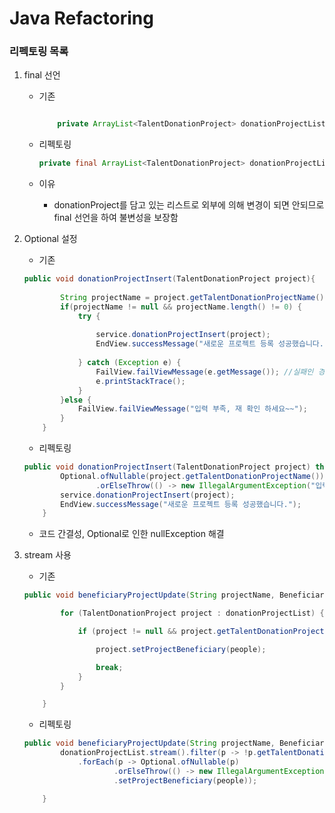 # Java Refactoring

### 리펙토링 목록

1. final 선언
    - 기존

        ```java
        
        	private ArrayList<TalentDonationProject> donationProjectList = new ArrayList<TalentDonationProject>();
        ```

    - 리펙토링

        ```java
        private final ArrayList<TalentDonationProject> donationProjectList = new ArrayList<TalentDonationProject>();
        
        ```

    - 이유
        - donationProject를 담고 있는 리스트로 외부에 의해 변경이 되면 안되므로 final 선언을 하여 불변성을 보장함
2. Optional 설정
    - 기존

    ```java
    public void donationProjectInsert(TalentDonationProject project){
    	
    		String projectName = project.getTalentDonationProjectName();
    		if(projectName != null && projectName.length() != 0) {
    			try {
    				
    				service.donationProjectInsert(project);
    				EndView.successMessage("새로운 프로젝트 등록 성공했습니다.");
    				
    			} catch (Exception e) {
    				FailView.failViewMessage(e.getMessage()); //실패인 경우 예외로 end user 서비스
    				e.printStackTrace();
    			}
    		}else {
    			FailView.failViewMessage("입력 부족, 재 확인 하세요~~");
    		}
    	}
    ```

    - 리펙토링

    ```java
    public void donationProjectInsert(TalentDonationProject project) throws Exception{		
    		Optional.ofNullable(project.getTalentDonationProjectName())
    				.orElseThrow(() -> new IllegalArgumentException("입력 부족, 재 확인 하세요~~"));
    		service.donationProjectInsert(project);
    		EndView.successMessage("새로운 프로젝트 등록 성공했습니다.");
    	}
    ```

    - 코드 간결성, Optional로 인한 nullException 해결
3. stream 사용
    - 기존

    ```java
    public void beneficiaryProjectUpdate(String projectName, Beneficiary people) {
    
    		for (TalentDonationProject project : donationProjectList) {
    
    			if (project != null && project.getTalentDonationProjectName().equals(projectName)) {
    
    				project.setProjectBeneficiary(people);
    
    				break;
    			}
    		}
    
    	}
    ```

    - 리펙토링

    ```java
    public void beneficiaryProjectUpdate(String projectName, Beneficiary people) {
    		donationProjectList.stream().filter(p -> !p.getTalentDonationProjectName().equals(projectName))
    			.forEach(p -> Optional.ofNullable(p)
    					.orElseThrow(() -> new IllegalArgumentException())
    					.setProjectBeneficiary(people));
    
    	}
    ```
